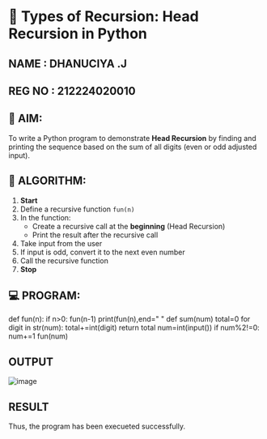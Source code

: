 # 🔁 Types of Recursion: Head Recursion in Python
NAME : DHANUCIYA .J
---
REG NO : 212224020010
---
## 🎯 AIM:
To write a Python program to demonstrate **Head Recursion** by finding and printing the sequence based on the sum of all digits (even or odd adjusted input).

## 🧠 ALGORITHM:

1. **Start**
2. Define a recursive function `fun(n)`
3. In the function:
   - Create a recursive call at the **beginning** (Head Recursion)
   - Print the result after the recursive call
4. Take input from the user
5. If input is odd, convert it to the next even number
6. Call the recursive function
7. **Stop**

## 💻 PROGRAM:
def fun(n):
    if n>0:
       fun(n-1)
    print(fun(n),end=" "
def sum(num)
    total=0
    for digit in str(num):
        total+=int(digit)
    return total
num=int(input())
if num%2!=0:
   num+=1
fun(num)
## OUTPUT
![image](https://github.com/user-attachments/assets/980bb578-88b8-4c54-9e62-8049bb1a952c)

## RESULT
Thus, the program has been execueted successfully.
